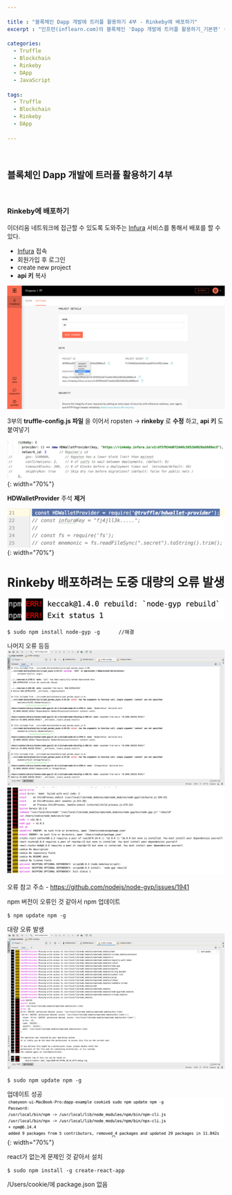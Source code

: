 ```yaml
---

title : "블록체인 Dapp 개발에 트러플 활용하기 4부 - Rinkeby에 배포하기"
excerpt : "인프런(inflearn.com)의 블록체인 'Dapp 개발에 트러플 활용하기_기본편' 수강하며 정리한 포스팅. 트러플 설치부터 스마트 컨트랙트, 로컬에 배포하기, Rinkeby에 배포하기, 단위테스트, 트러플 리액트 박스 열어보기, 리액트 애플리케이션과 결합하기를 포함한다."

categories:
  - Truffle
  - Blockchain
  - Rinkeby
  - DApp
  - JavaScript

tags:
  - Truffle
  - Blockchain
  - Rinkeby
  - DApp

---
```


<br/>

블록체인 Dapp 개발에 트러플 활용하기 4부
-------------------

<br/>

### Rinkeby에 배포하기

이더리움 네트워크에 접근할 수 있도록 도와주는 [Infura](https://infura.io/) 서비스를 통해서 배포를 할 수 있다.

- [Infura](https://infura.io/) 접속
- 회원가입 후 로그인
- create new project
- **api 키** 복사

![r2](/assets/pic/200407/r2.png)

3부의 **truffle-config.js 파일** 을 이어서 ropsten -> **rinkeby** 로 **수정** 하고, **api 키** 도 붙여넣기

![r3](/assets/pic/200407/r3.png){: width="70%"}

**HDWalletProvider** 주석 **제거**

![r4](/assets/pic/200407/r4.png){: width="70%"}

# Rinkeby 배포하려는 도중 대량의 오류 발생

![gyp1](/assets/pic/200407/gyp1.png)
```
$ sudo npm install node-gyp -g      //해결
```

나머지 오류 등등
![err1](/assets/err1.png)
![err2](/assets/err2.png)

오류 참고 주소 - <https://github.com/nodejs/node-gyp/issues/1941>

npm 버전이 오류인 것 같아서 npm 업데이트
```
$ npm update npm -g
```
대량 오류 발생
![npm_err1](/assets/npm_err1.png)
```
$ sudo npm update npm -g
```
업데이트 성공
![npm_update](/assets/npm_update.png){: width="70%"}

react가 없는게 문제인 것 같아서 설치
```
$ sudo npm install -g create-react-app
```
/Users/cookie/에 package.json 없음
<br/>
<br/>
<br/>
<br/>
<br/>
